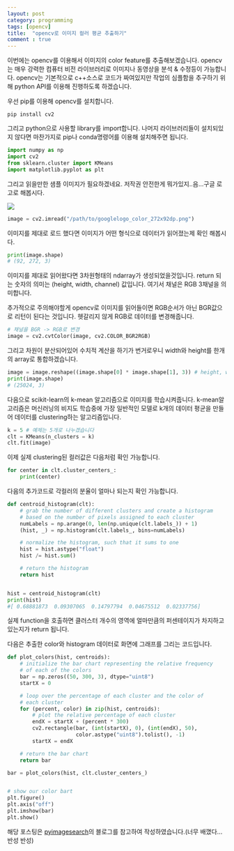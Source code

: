 ```yaml
---
layout: post
category: programming
tags: [opencv]
title:  "opencv로 이미지 컬러 평균 추출하기"
comment : true
---
```

이번에는 opencv를 이용해서 이미지의 color feature를 추출해보겠습니다. opencv는 매우 강력한 컴퓨터 비전 라이브러리로 이미지나 동영상을 분석 & 수정등이 가능합니다.
opencv는 기본적으로 c++소스로 코드가 짜여있지만 작업의 심플함을 추구하기 위해 python API를 이용해 진행하도록 하겠습니다.

우선 pip를 이용해 opencv를 설치합니다.

```
pip install cv2
```

그리고 python으로 사용할 library를 import합니다. 나머지 라이브러리들이 설치되있지 않다면 마찬가지로 pip나 conda명령어를 이용해 설치해주면 됩니다.
```python
import numpy as np
import cv2
from sklearn.cluster import KMeans
import matplotlib.pyplot as plt
```

그리고 읽을만한 샘플 이미지가 필요하겠네요. 저작권 안전한게 뭐가있지..음...구글 로고로 해봅시다.

![]({{site.url}}assets/imgs/opencv/googlelogo_color_272x92dp.png)

```python
image = cv2.imread("/path/to/googlelogo_color_272x92dp.png")
```

이미지를 제대로 로드 했다면 이미지가 어떤 형식으로 데이터가 읽어졌는제 확인 해봅시다.
```python
print(image.shape)
# (92, 272, 3)
```

이미지를 제대로 읽어왔다면 3차원형태의 ndarray가 생성되었을것입니다.
return 되는 숫자의 의미는 (height, width, channel) 값입니다. 여기서 채널은 RGB 3채널을 의미합니다.

추가적으로 주의해야할게 opencv로 이미지를 읽어들이면 RGB순서가 아닌 BGR값으로 리턴이 된다는 것입니다. 헷갈리지 않게 RGB로 데이터를 변경해줍니다.
```python
# 채널을 BGR -> RGB로 변경
image = cv2.cvtColor(image, cv2.COLOR_BGR2RGB)
```

그리고 차원이 분산되어있어 수치적 계산을 하기가 번거로우니 width와 height를 한개의 array로 통합하겠습니다.
```python
image = image.reshape((image.shape[0] * image.shape[1], 3)) # height, width 통합
print(image.shape)
# (25024, 3)
```

다음으로 scikit-learn의 k-mean 알고리즘으로 이미지를 학습시켜줍니다. k-mean알고리즘은 머신러닝의 비지도 학습중에 가장 일반적인 모델로 k개의 데이터 평균을 만들어 데이터를 clustering하는 알고리즘입니다. 
```python
k = 5 # 예제는 5개로 나누겠습니다
clt = KMeans(n_clusters = k)
clt.fit(image)
```

이제 실제 clustering된 컬러값은 다음처럼 확인 가능합니다.
```python
for center in clt.cluster_centers_:
    print(center)
```

다음의 추가코드로 각컬러의 분율이 얼마나 되는지 확인 가능합니다.
```python
def centroid_histogram(clt):
    # grab the number of different clusters and create a histogram
    # based on the number of pixels assigned to each cluster
    numLabels = np.arange(0, len(np.unique(clt.labels_)) + 1)
    (hist, _) = np.histogram(clt.labels_, bins=numLabels)

    # normalize the histogram, such that it sums to one
    hist = hist.astype("float")
    hist /= hist.sum()

    # return the histogram
    return hist


hist = centroid_histogram(clt)
print(hist)
#[ 0.68881873  0.09307065  0.14797794  0.04675512  0.02337756]
```
실제 function을 호출하면 클러스터 개수의 영역에 얼마만큼의 퍼센테이지가 차지하고 있는지가 return 됩니다.


다음은 추출한 color와 histogram 데이터로 화면에 그래프를 그리는 코드입니다.

```python
def plot_colors(hist, centroids):
    # initialize the bar chart representing the relative frequency
    # of each of the colors
    bar = np.zeros((50, 300, 3), dtype="uint8")
    startX = 0

    # loop over the percentage of each cluster and the color of
    # each cluster
    for (percent, color) in zip(hist, centroids):
        # plot the relative percentage of each cluster
        endX = startX + (percent * 300)
        cv2.rectangle(bar, (int(startX), 0), (int(endX), 50),
                      color.astype("uint8").tolist(), -1)
        startX = endX

    # return the bar chart
    return bar

bar = plot_colors(hist, clt.cluster_centers_)


# show our color bart
plt.figure()
plt.axis("off")
plt.imshow(bar)
plt.show()

```


해당 포스팅은 [pyimagesearch](http://www.pyimagesearch.com/2014/05/26/opencv-python-k-means-color-clustering/)의 블로그를 참고하여 작성하였습니다.(너무 배꼈다...반성 반성)